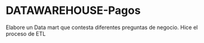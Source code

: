 # DATAWAREHOUSE-Pagos
Elabore un Data mart que contesta diferentes preguntas de negocio. Hice el proceso de ETL
